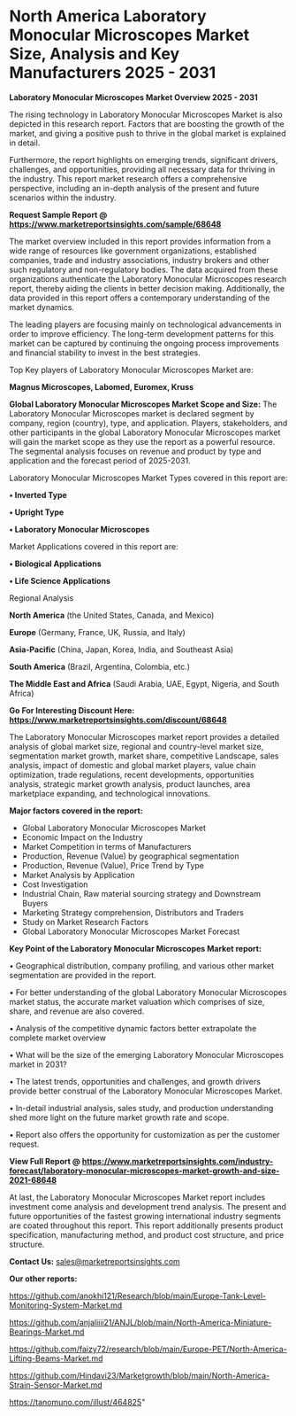  # North America Laboratory Monocular Microscopes Market Size, Analysis and Key Manufacturers 2025 - 2031

<Strong> Laboratory Monocular Microscopes Market Overview 2025 - 2031</strong>

The rising technology in Laboratory Monocular Microscopes Market is also depicted in this research report. Factors that are boosting the growth of the market, and giving a positive push to thrive in the global market is explained in detail.

Furthermore, the report highlights on emerging trends, significant drivers, challenges, and opportunities, providing all necessary data for thriving in the industry. This report market research offers a comprehensive perspective, including an in-depth analysis of the present and future scenarios within the industry.

<strong>Request Sample Report @ <a href=https://www.marketreportsinsights.com/sample/68648>https://www.marketreportsinsights.com/sample/68648</a></strong>

The market overview included in this report provides information from a wide range of resources like government organizations, established companies, trade and industry associations, industry brokers and other such regulatory and non-regulatory bodies. The data acquired from these organizations authenticate the Laboratory Monocular Microscopes research report, thereby aiding the clients in better decision making. Additionally, the data provided in this report offers a contemporary understanding of the market dynamics.

The leading players are focusing mainly on technological advancements in order to improve efficiency. The long-term development patterns for this market can be captured by continuing the ongoing process improvements and financial stability to invest in the best strategies.

Top Key players of Laboratory Monocular Microscopes Market are:

<strong>Magnus Microscopes, Labomed, Euromex, Kruss</strong>

<strong><b>Global Laboratory Monocular Microscopes Market Scope and Size:</b></strong>
The Laboratory Monocular Microscopes market is declared segment by company, region (country), type, and application. Players, stakeholders, and other participants in the global Laboratory Monocular Microscopes market will gain the market scope as they use the report as a powerful resource. The segmental analysis focuses on revenue and product by type and application and the forecast period of 2025-2031.

Laboratory Monocular Microscopes Market Types covered in this report are:

<strong>• Inverted Type

• Upright Type

• Laboratory Monocular Microscopes</strong>

Market Applications covered in this report are:

<strong>• Biological Applications

• Life Science Applications</strong> 

Regional Analysis

<strong>North America</strong> (the United States, Canada, and Mexico)

<strong>Europe</strong> (Germany, France, UK, Russia, and Italy)

<strong>Asia-Pacific</strong> (China, Japan, Korea, India, and Southeast Asia)

<strong>South America</strong> (Brazil, Argentina, Colombia, etc.)

<strong>The Middle East and Africa</strong> (Saudi Arabia, UAE, Egypt, Nigeria, and South Africa)

<strong>Go For Interesting Discount Here: <a href=https://www.marketreportsinsights.com/discount/68648>https://www.marketreportsinsights.com/discount/68648</a></strong>

The Laboratory Monocular Microscopes market report provides a detailed analysis of global market size, regional and country-level market size, segmentation market growth, market share, competitive Landscape, sales analysis, impact of domestic and global market players, value chain optimization, trade regulations, recent developments, opportunities analysis, strategic market growth analysis, product launches, area marketplace expanding, and technological innovations.

<strong><b>Major factors covered in the report:</b></strong>
<ul>
  <li>Global Laboratory Monocular Microscopes Market </li>
  <li>Economic Impact on the Industry</li>
  <li>Market Competition in terms of Manufacturers</li>
  <li>Production, Revenue (Value) by geographical segmentation</li>
  <li>Production, Revenue (Value), Price Trend by Type</li>
  <li>Market Analysis by Application</li>
  <li>Cost Investigation</li>
  <li>Industrial Chain, Raw material sourcing strategy and Downstream Buyers</li>
  <li>Marketing Strategy comprehension, Distributors and Traders</li>
  <li>Study on Market Research Factors</li>
  <li>Global Laboratory Monocular Microscopes Market Forecast</li>
</ul>

<strong><b>Key Point of the Laboratory Monocular Microscopes Market report:</b></strong>

• Geographical distribution, company profiling, and various other market segmentation are provided in the report.

• For better understanding of the global Laboratory Monocular Microscopes market status, the accurate market valuation which comprises of size, share, and revenue are also covered.

• Analysis of the competitive dynamic factors better extrapolate the complete market overview

• What will be the size of the emerging Laboratory Monocular Microscopes market in 2031?

• The latest trends, opportunities and challenges, and growth drivers provide better construal of the Laboratory Monocular Microscopes Market.

• In-detail industrial analysis, sales study, and production understanding shed more light on the future market growth rate and scope.

• Report also offers the opportunity for customization as per the customer request.

<strong><b>View Full Report @ <a href=https://www.marketreportsinsights.com/industry-forecast/laboratory-monocular-microscopes-market-growth-and-size-2021-68648>https://www.marketreportsinsights.com/industry-forecast/laboratory-monocular-microscopes-market-growth-and-size-2021-68648</a></b></strong>


At last, the Laboratory Monocular Microscopes Market report includes investment come analysis and development trend analysis. The present and future opportunities of the fastest growing international industry segments are coated throughout this report. This report additionally presents product specification, manufacturing method, and product cost structure, and price structure.

<strong>Contact Us:</strong>
sales@marketreportsinsights.com

<strong>Our other reports:</strong>

<a href=https://github.com/anokhi121/Research/blob/main/Europe-Tank-Level-Monitoring-System-Market.md>https://github.com/anokhi121/Research/blob/main/Europe-Tank-Level-Monitoring-System-Market.md</a>

<a href=https://github.com/anjaliiii21/ANJL/blob/main/North-America-Miniature-Bearings-Market.md>https://github.com/anjaliiii21/ANJL/blob/main/North-America-Miniature-Bearings-Market.md</a>

<a href=https://github.com/faizy72/research/blob/main/Europe-PET/North-America-Lifting-Beams-Market.md>https://github.com/faizy72/research/blob/main/Europe-PET/North-America-Lifting-Beams-Market.md</a>

<a href=https://github.com/Hindavi23/Marketgrowth/blob/main/North-America-Strain-Sensor-Market.md>https://github.com/Hindavi23/Marketgrowth/blob/main/North-America-Strain-Sensor-Market.md</a>

<a href=https://tanomuno.com/illust/464825>https://tanomuno.com/illust/464825</a>"
